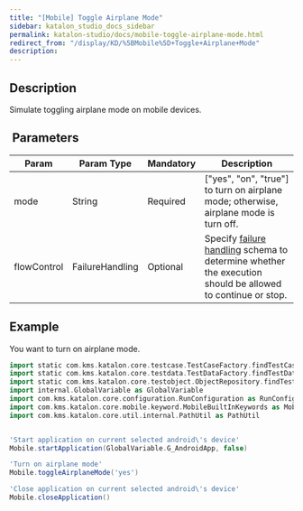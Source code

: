 ```yaml
---
title: "[Mobile] Toggle Airplane Mode" 
sidebar: katalon_studio_docs_sidebar
permalink: katalon-studio/docs/mobile-toggle-airplane-mode.html 
redirect_from: "/display/KD/%5BMobile%5D+Toggle+Airplane+Mode" 
description: 
---
```

Description  
-------------

Simulate toggling airplane mode on mobile devices.

 Parameters  
-------------

| Param | Param Type | Mandatory | Description |
| --- | --- | --- | --- |
| mode | String | Required | \["yes", "on", "true"\] to turn on airplane mode; otherwise, airplane mode is turn off. |
| flowControl | FailureHandling | Optional | Specify [failure handling](/x/qAAM) schema to determine whether the execution should be allowed to continue or stop. |

Example  
---------

You want to turn on airplane mode.

```groovy
import static com.kms.katalon.core.testcase.TestCaseFactory.findTestCase
import static com.kms.katalon.core.testdata.TestDataFactory.findTestData
import static com.kms.katalon.core.testobject.ObjectRepository.findTestObject
import internal.GlobalVariable as GlobalVariable
import com.kms.katalon.core.configuration.RunConfiguration as RunConfiguration
import com.kms.katalon.core.mobile.keyword.MobileBuiltInKeywords as Mobile
import com.kms.katalon.core.util.internal.PathUtil as PathUtil


'Start application on current selected android\'s device'
Mobile.startApplication(GlobalVariable.G_AndroidApp, false)

'Turn on airplane mode'
Mobile.toggleAirplaneMode('yes')

'Close application on current selected android\'s device'
Mobile.closeApplication()
```